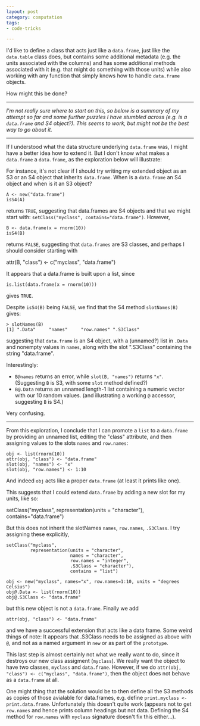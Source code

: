 ```yaml
---
layout: post
category: computation
tags: 
- code-tricks

---
```


I'd like to define a class that acts just like a `data.frame`, just like the `data.table` class does, but contains some additional metadata (e.g. the units associated with the columns) and has some additional methods associated with it (e.g. that might do something with those units) while also working with any function that simply knows how to handle `data.frame` objects.  

How might this be done? 


--------------

_I'm not really sure where to start on this, so below is a summary of my attempt so far and some further puzzles I have stumbled across (e.g. is a `data.frame` and S4 object?). This seems to work, but might not be the best way to go about it._
 

--------------

If I understood what the data structure underlying `data.frame` was, I might have a better idea how to extend it.  But I don't know what makes a `data.frame` a `data.frame`, as the exploration below will illustrate:

For instance, it's not clear if I should try writing my extended object as an S3 or an S4 object that inherits `data.frame`.  When is a `data.frame` an S4 object and when is it an S3 object?

    A <- new("data.frame")
    isS4(A) 

returns `TRUE`, suggesting that data.frames are S4 objects and that we might start with: `setClass("myclass", contains="data.frame")`.  However, 

    B <- data.frame(x = rnorm(10))
    isS4(B) 

returns `FALSE`, suggesting that `data.frames` are S3 classes, and perhaps I should consider starting with

  attr(B, "class") <- c("myclass", "data.frame")


It appears that a data.frame is built upon a list, since 

    is.list(data.frame(x = rnorm(10)))

gives `TRUE`.  


Despite `isS4(B)` being `FALSE`, we find that the S4 method `slotNames(B)` gives: 

    > slotNames(B)
    [1] ".Data"     "names"     "row.names" ".S3Class" 

suggesting that `data.frame` is an S4 object, with a (unnamed?) list in `.Data` and nonempty values in `names`, along with the slot ".S3Class" containing the string "data.frame".  

Interestingly: 

- `B@names` returns an error, while `slot(B, "names")` returns `"x"`. (Suggesting `B` is S3, with some `slot` method defined?)  
- `B@.Data` returns an unnamed length-1 list containing a numeric vector with our 10 random values.  (and illustrating a working `@` accessor, suggesting `B` is S4.)

Very confusing.  

----------------

From this exploration, I conclude that I can promote a `list` to a `data.frame` by providing an unnamed list, editing the "class" attribute, and then assigning values to the slots `names` and `row.names`:

    obj <- list(rnorm(10))
    attr(obj, "class") <- "data.frame"
    slot(obj, "names") <- "x"
    slot(obj, "row.names") <- 1:10

And indeed `obj` acts like a proper `data.frame` (at least it prints like one).   

This suggests that I could extend `data.frame` by adding a new slot for my units, like so:

   setClass("myclass", 
            representation(units = "character"), 
            contains="data.frame")

But this does not inherit the slotNames `names`, `row.names`, `.S3Class`.  I try assigning these explicitly,  

    setClass("myclass", 
             representation(units = "character",
                            names = "character",
                            row.names = "integer",
                            .S3Class = "character"),
                            contains = "list")

    obj <- new("myclass", names="x", row.names=1:10, units = "degrees Celsius")
    obj@.Data <- list(rnorm(10))
    obj@.S3Class <- "data.frame"

but this new object is not a `data.frame`.  Finally we add

    attr(obj, "class") <- "data.frame" 

and we have a successful extension that acts like a data frame.  Some weird things of note: It appears that .S3Class needs to be assigned as above with `@`, and not as a named argument in `new` or as part of the `prototype`.


This last step is almost certainly not what we really want to do, since it destroys our new class assigment (`myclass`). We really want the object to have two classes, `myclass` and `data.frame`.  However, if we do `attr(obj, "class") <- c("myclass", "data.frame")`, then the object does not behave as a `data.frame` at all.


One might thing that the solution would be to then define all the S3 methods as copies of those avialable for data.frames, e.g. define `print.myclass <- print.data.frame`.  Unfortunately this doesn't quite work (appears not to get `row.names` and hence prints column headings but not data. Defining the S4 method for `row.names` with `myclass` signature doesn't fix this either...).  






